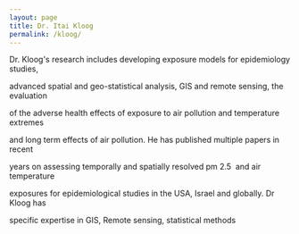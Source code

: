```yaml
---
layout: page
title: Dr. Itai Kloog
permalink: /kloog/
---
```


Dr. Kloog&#39;s research includes developing exposure models for epidemiology studies,

advanced spatial and geo-statistical analysis, GIS and remote sensing, the evaluation

of the adverse health effects of exposure to air pollution and temperature extremes

and long term effects of air pollution. He has published multiple papers in recent

years on assessing temporally and spatially resolved pm 2.5  and air temperature

exposures for epidemiological studies in the USA, Israel and globally. Dr Kloog has

specific expertise in GIS, Remote sensing, statistical methods

